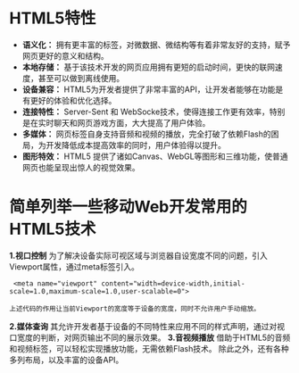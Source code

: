 # HTML5特性
- **语义化：** 拥有更丰富的标签，对微数据、微结构等有着非常友好的支持，赋予网页更好的意义和结构。
- **本地存储：** 基于该技术开发的网页应用拥有更短的启动时间，更快的联网速度，甚至可以做到离线使用。
- **设备兼容：** HTML5为开发者提供了非常丰富的API，让开发者能够在功能是有更好的体验和优化选择。
- **连接特性：** Server-Sent 和 WebSocke技术，使得连接工作更有效率，特别是在实时聊天和网页游戏方面，大大提高了用户体验。
- **多媒体：** 网页标签自身支持音频和视频的播放，完全打破了依赖Flash的困局，为开发降低成本提高效率的同时，用户体验得以提升。
- **图形特效：** HTML5 提供了诸如Canvas、WebGL等图形和三维功能，使普通网页也能呈现出惊人的视觉效果。

# 简单列举一些移动Web开发常用的HTML5技术
**1.视口控制**
    为了解决设备实际可视区域与浏览器自设宽度不同的问题，引入Viewport属性，通过meta标签引入。
```
 <meta name="viewport" content="width=device-width,initial-scale=1.0,maximum-scale=1.0,user-scalable=0">

```
    上述代码的作用让当前Viewport的宽度等于设备的宽度，同时不允许用户手动缩放。

**2.媒体查询**
   其允许开发者基于设备的不同特性来应用不同的样式声明，通过对视口宽度的判断，对网页输出不同的展示效果。
**3.音视频播放**
   借助于HTML5的音频和视频标签，可以轻松实现播放功能，无需依赖Flash技术。
   除此之外，还有各种多列布局，以及丰富的设备API。


